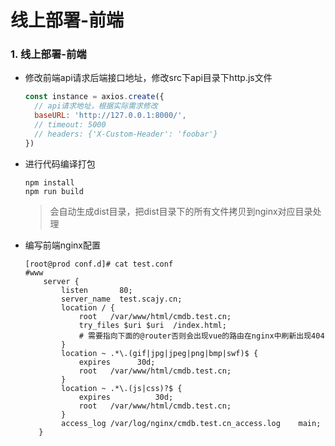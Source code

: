# 线上部署-前端



### 1. 线上部署-前端

- 修改前端api请求后端接口地址，修改src下api目录下http.js文件

  ```javascript
  const instance = axios.create({
    // api请求地址，根据实际需求修改
    baseURL: 'http://127.0.0.1:8000/',
    // timeout: 5000
    // headers: {'X-Custom-Header': 'foobar'}
  })
  ```

- 进行代码编译打包

  ```
  npm install
  npm run build
  ```

  > 会自动生成dist目录，把dist目录下的所有文件拷贝到nginx对应目录处理

- 编写前端nginx配置

  ```shell
  [root@prod conf.d]# cat test.conf 
  #www
      server {
          listen       80;
          server_name  test.scajy.cn;
          location / {
              root   /var/www/html/cmdb.test.cn;
              try_files $uri $uri  /index.html;
              # 需要指向下面的@router否则会出现vue的路由在nginx中刷新出现404
          }
          location ~ .*\.(gif|jpg|jpeg|png|bmp|swf)$ {
              expires      30d;
              root   /var/www/html/cmdb.test.cn;
          }
          location ~ .*\.(js|css)?$ {
              expires          30d;
              root   /var/www/html/cmdb.test.cn;
          }
          access_log /var/log/nginx/cmdb.test.cn_access.log    main;
     }
  ```

  
